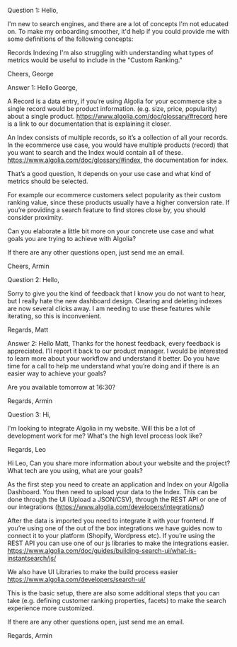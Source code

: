 Question 1: Hello,

I'm new to search engines, and there are a lot of concepts I'm not educated on. To make my onboarding smoother, it'd help if you could provide me with some definitions of the following concepts:

Records
Indexing
I'm also struggling with understanding what types of metrics would be useful to include in the "Custom Ranking."

Cheers, George

Answer 1:
Hello George,

A Record is a data entry, if you’re using Algolia for your ecommerce site a single record would be product information. (e.g. size, price, popularity) about a single product. https://www.algolia.com/doc/glossary/#record here is a link to our documentation that is explaining it closer.


An Index consists of multiple records, so it’s a collection of all your records. In the ecommerce use case, you would have multiple products (record) that you want to search and the Index would contain all of these.
https://www.algolia.com/doc/glossary/#index, the documentation for index.


That’s a good question, It depends on your use case and what kind of metrics should be selected. 

For example our ecommerce customers select popularity as their custom ranking value, since these products usually have a higher conversion rate. If you’re providing a search feature to find stores close by, you should consider proximity. 

Can you elaborate a little bit more on your concrete use case and what goals you are trying to achieve with Algolia?

If there are any other questions open, just send me an email. 

Cheers, Armin


Question 2: Hello,

Sorry to give you the kind of feedback that I know you do not want to hear, but I really hate the new dashboard design. Clearing and deleting indexes are now several clicks away. I am needing to use these features while iterating, so this is inconvenient.

Regards, Matt

Answer 2: Hello Matt,
Thanks for the honest feedback, every feedback is appreciated. I’ll report it back to our product manager. I would be interested to learn more about your workflow and understand it better. Do you have time for a call to help me understand what you’re doing and if there is an easier way to achieve your goals?

Are you available tomorrow at 16:30?

Regards, Armin


Question 3: Hi,

I'm looking to integrate Algolia in my website. Will this be a lot of development work for me? What's the high level process look like?

Regards, Leo


Hi Leo,
Can you share more information about your website and the project? What tech are you using, what are your goals?


As the first step you need to create an application and Index on your Algolia Dashboard. You then need to upload your data to the Index. This can be done through the UI (Upload a JSON/CSV), through the REST API or one of our integrations (https://www.algolia.com/developers/integrations/)


After the data is imported you need to integrate it with your frontend. If you’re using one of the out of the box integrations we have guides now to connect it to your platform (Shopify, Wordpress etc). If you’re using the REST API you can use one of our js libraries to make the integrations easier. https://www.algolia.com/doc/guides/building-search-ui/what-is-instantsearch/js/


We also have UI Libraries to make the build process easier https://www.algolia.com/developers/search-ui/ 


This is the basic setup, there are also some additional steps that you can take (e.g. defining customer ranking properties, facets) to make the search experience more customized.


If there are any other questions open, just send me an email. 

Regards, Armin
